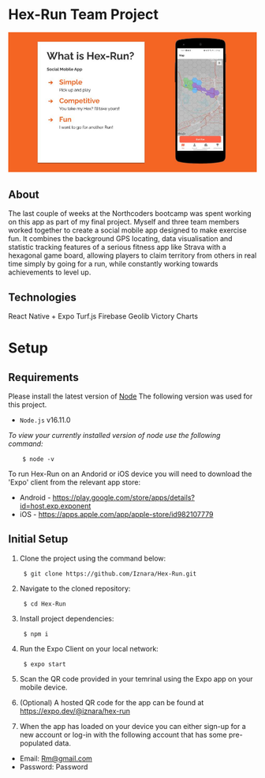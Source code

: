 # **Hex-Run Team Project**

![hex image](./assets/Readme_slide.jpg)

## **About**

The last couple of weeks at the Northcoders bootcamp was spent working on this app as part of my final project. Myself and three team members worked together to create a social mobile app designed to make exercise fun. It combines the background GPS locating, data visualisation and statistic tracking features of a serious fitness app like Strava with a hexagonal game board, allowing players to claim territory from others in real time simply by going for a run, while constantly working towards achievements to level up.

## **Technologies**

React Native + Expo
Turf.js
Firebase
Geolib
Victory Charts

# Setup

## **Requirements** 
Please install the latest version of [Node](https://nodejs.org/en/download/) 
The following version was used for this project.  
- `Node.js` v16.11.0

_To view your currently installed version of node use the following command:_

        $ node -v

To run Hex-Run on an Andorid or iOS device you will need to download the 'Expo' client from the relevant app store:
- Android - https://play.google.com/store/apps/details?id=host.exp.exponent 
- iOS - https://apps.apple.com/app/apple-store/id982107779 

## **Initial Setup**
1. Clone the project using the command below:

        $ git clone https://github.com/Iznara/Hex-Run.git


2. Navigate to the cloned repository:

        $ cd Hex-Run

3. Install project dependencies:

        $ npm i

4. Run the Expo Client on your local network:

        $ expo start

5. Scan the QR code provided in your temrinal using the Expo app on your mobile device.

6. (Optional) A hosted QR code for the app can be found at https://expo.dev/@iznara/hex-run 

7. When the app has loaded on your device you can either sign-up for a new account or log-in with the following account that has some pre-populated data. 
- Email: Rm@gmail.com
- Password: Password